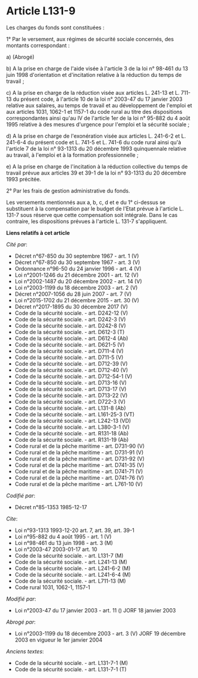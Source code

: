 # Article L131-9

Les charges du fonds sont constituées :

1° Par le versement, aux régimes de sécurité sociale concernés, des montants correspondant :

a) (Abrogé)

b) A la prise en charge de l'aide visée à l'article 3 de la loi n° 98-461 du 13 juin 1998 d'orientation et d'incitation
relative à la réduction du temps de travail ;

c) A la prise en charge de la réduction visée aux articles L. 241-13 et L. 711-13 du présent code, à l'article 10 de la loi
n° 2003-47 du 17 janvier 2003 relative aux salaires, au temps de travail et au développement de l'emploi et aux articles
1031, 1062-1 et 1157-1 du code rural au titre des dispositions correspondantes ainsi qu'au IV de l'article 1er de la loi n°
95-882 du 4 août 1995 relative à des mesures d'urgence pour l'emploi et la sécurité sociale ;

d) A la prise en charge de l'exonération visée aux articles L. 241-6-2 et L. 241-6-4 du présent code et L. 741-5 et L. 741-6
du code rural ainsi qu'à l'article 7 de la loi n° 93-1313 du 20 décembre 1993 quinquennale relative au travail, à l'emploi et
à la formation professionnelle ;

e) A la prise en charge de l'incitation à la réduction collective du temps de travail prévue aux articles 39 et 39-1 de la
loi n° 93-1313 du 20 décembre 1993 précitée.

2° Par les frais de gestion administrative du fonds.

Les versements mentionnés aux a, b, c, d et e du 1° ci-dessus se substituent à la compensation par le budget de l'Etat prévue
à l'article L. 131-7 sous réserve que cette compensation soit intégrale. Dans le cas contraire, les dispositions prévues à
l'article L. 131-7 s'appliquent.

**Liens relatifs à cet article**

_Cité par_:

  - Décret n°67-850 du 30 septembre 1967 - art. 1 (V)
  - Décret n°67-850 du 30 septembre 1967 - art. 3 (V)
  - Ordonnance n°96-50 du 24 janvier 1996 - art. 4 (V)
  - Loi n°2001-1246 du 21 décembre 2001 - art. 12 (V)
  - Loi n°2002-1487 du 20 décembre 2002 - art. 14 (V)
  - Loi n°2003-1199 du 18 décembre 2003 - art. 2 (V)
  - Décret n°2007-1056 du 28 juin 2007 - art. 7 (V)
  - Loi n°2015-1702 du 21 décembre 2015 - art. 30 (V)
  - Décret n°2017-1895 du 30 décembre 2017 (V)
  - Code de la sécurité sociale. - art. D242-12 (V)
  - Code de la sécurité sociale. - art. D242-3 (V)
  - Code de la sécurité sociale. - art. D242-8 (V)
  - Code de la sécurité sociale. - art. D612-3 (T)
  - Code de la sécurité sociale. - art. D612-4 (Ab)
  - Code de la sécurité sociale. - art. D621-5 (V)
  - Code de la sécurité sociale. - art. D711-4 (V)
  - Code de la sécurité sociale. - art. D711-5 (V)
  - Code de la sécurité sociale. - art. D712-39 (V)
  - Code de la sécurité sociale. - art. D712-40 (V)
  - Code de la sécurité sociale. - art. D712-54-1 (V)
  - Code de la sécurité sociale. - art. D713-16 (V)
  - Code de la sécurité sociale. - art. D713-17 (V)
  - Code de la sécurité sociale. - art. D713-22 (V)
  - Code de la sécurité sociale. - art. D722-3 (V)
  - Code de la sécurité sociale. - art. L131-8 (Ab)
  - Code de la sécurité sociale. - art. L161-25-3 (VT)
  - Code de la sécurité sociale. - art. L242-13 (VD)
  - Code de la sécurité sociale. - art. L380-3-1 (V)
  - Code de la sécurité sociale. - art. R131-18 (Ab)
  - Code de la sécurité sociale. - art. R131-19 (Ab)
  - Code rural et de la pêche maritime - art. D731-90 (V)
  - Code rural et de la pêche maritime - art. D731-91 (V)
  - Code rural et de la pêche maritime - art. D731-92 (V)
  - Code rural et de la pêche maritime - art. D741-35 (V)
  - Code rural et de la pêche maritime - art. D741-71 (V)
  - Code rural et de la pêche maritime - art. D741-76 (V)
  - Code rural et de la pêche maritime - art. L761-10 (V)

_Codifié par_:

  - Décret n°85-1353 1985-12-17

_Cite_:

  - Loi n°93-1313 1993-12-20 art. 7, art. 39, art. 39-1
  - Loi n°95-882 du 4 août 1995 - art. 1 (V)
  - Loi n°98-461 du 13 juin 1998 - art. 3 (M)
  - Loi n°2003-47 2003-01-17 art. 10
  - Code de la sécurité sociale. - art. L131-7 (M)
  - Code de la sécurité sociale. - art. L241-13 (M)
  - Code de la sécurité sociale. - art. L241-6-2 (M)
  - Code de la sécurité sociale. - art. L241-6-4 (M)
  - Code de la sécurité sociale. - art. L711-13 (M)
  - Code rural 1031, 1062-1, 1157-1

_Modifié par_:

  - Loi n°2003-47 du 17 janvier 2003 - art. 11 () JORF 18 janvier 2003

_Abrogé par_:

  - Loi n°2003-1199 du 18 décembre 2003 - art. 3 (V) JORF 19 décembre 2003 en vigueur le 1er janvier 2004

_Anciens textes_:

  - Code de la sécurité sociale. - art. L131-7-1 (M)
  - Code de la sécurité sociale. - art. L131-7-1 (T)
